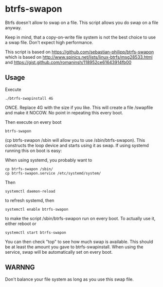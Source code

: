 # btrfs-swapon

Btrfs doesn't allow to swap on a file. This script allows you do swap on a file anyway. 

Keep in mind, that a copy-on-write file system is not the best choice to use a swap file. Don't expect high performance.  


This script is based on https://github.com/sebastian-philipp/btrfs-swapon
which is based on http://www.spinics.net/lists/linux-btrfs/msg28533.html
and https://gist.github.com/romaninsh/118952ce61643914fb00

## Usage
Execute 
```
./btrfs-swapinstall 4G 
```
ONCE. Replace 4G with the size if you like. This will create a file /swapfile and make it NOCOW. No point in repeating this every boot. 

Then execute on every boot
```
btrfs-swapon 
```
(cp btrfs-swapon /sbin will allow you to use /sbin/btrfs-swapon). This constructs the loop device and starts using it as swap. If using systemd running this on boot is easy:

When using systemd, you probably want to 
```
cp btrfs-swapon /sbin/
cp btrfs-swapon.service /etc/systemd/system/
```

Then 
```
systemctl daemon-reload
```
to refresh systemd, then 
```
systemctl enable btrfs-swapon
```
to make the script /sbin/btrfs-swapon run on every boot. To actually use it, either reboot or 
```
systemctl start btrfs-swapon
```
You can then check "top" to see how much swap is available. This should be at least the amount you gave to btrfs-swapinstall. When using the service, swap will be automatically set on every boot. 

## WARNNG
Don't balance your file system as long as you use this swap file. 

